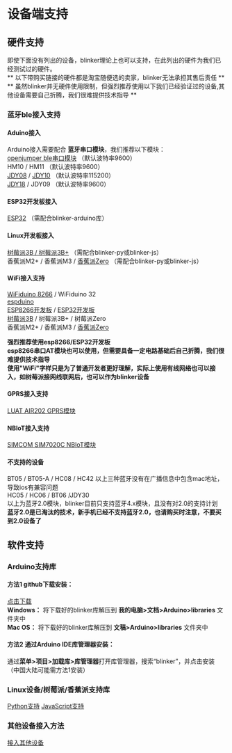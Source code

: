 # 设备端支持  

## 硬件支持  
即使下面没有列出的设备，blinker理论上也可以支持，在此列出的硬件为我们已经测试过的硬件。  
** 以下带购买链接的硬件都是淘宝随便选的卖家，blinker无法承担其售后责任 **  
** 虽然blinker并无硬件使用限制，但强烈推荐使用以下我们已经验证过的设备,其他设备需要自己折腾，我们很难提供技术指导 **  

### 蓝牙ble接入支持  
#### Aduino接入
Arduino接入需要配合 **蓝牙串口模块**，我们推荐以下模块：  
[openjumper ble串口模块](https://item.taobao.com/item.htm?id=39931053379) （默认波特率9600）  
HM10 / HM11 （默认波特率9600）  
[JDY08](https://s.click.taobao.com/BVBeiRw) / [JDY10](https://s.click.taobao.com/qU4eiRw) （默认波特率115200）  
[JDY18](https://s.click.taobao.com/S7vdiRw) / JDY09 （默认波特率9600）  

#### ESP32开发板接入
[ESP32](https://s.click.taobao.com/3aIdiRw) （需配合blinker-arduino库）  
#### Linux开发板接入
[树莓派3B / 树莓派3B+](https://item.taobao.com/item.htm?id=530384526614) （需配合blinker-py或blinker-js）  
香蕉派M2+ / 香蕉派M3 / [香蕉派Zero](https://item.taobao.com/item.htm?id=561318574034)  （需配合blinker-py或blinker-js）  

#### WiFi接入支持  
[WiFiduino 8266](https://s.click.taobao.com/0vofiRw) / WiFiduino 32  
[espduino](https://s.click.taobao.com/otmfiRw)  
[ESP8266开发板](https://s.click.taobao.com/H9baiRw) / [ESP32开发板](https://s.click.taobao.com/3aIdiRw)  
[树莓派3B](https://item.taobao.com/item.htm?id=530384526614) / 树莓派3B+ / 树莓派Zero  
香蕉派M2+ / 香蕉派M3 / [香蕉派Zero](https://item.taobao.com/item.htm?id=561318574034)  

**强烈推荐使用esp8266/ESP32开发板**  
**esp8266串口AT模块也可以使用，但需要具备一定电路基础后自己折腾，我们很难提供技术指导**  
**使用"WiFi"字样只是为了普通开发者更好理解，实际上使用有线网络也可以接入，如树莓派接网线联网后，也可以作为blinker设备**  

#### GPRS接入支持
[LUAT AIR202 GPRS模块](https://item.taobao.com/item.htm?spm=a1z10.5-c.w4002-21310221667.30.607e7118n1Izsw&id=556521401934)  

#### NBIoT接入支持
[SIMCOM SIM7020C NBIoT模块](https://item.taobao.com/item.htm?spm=a230r.1.14.99.24e66928i4x6E5&id=586421514124&ns=1&abbucket=8#detail)  

#### 不支持的设备  
BT05 / BT05-A / HC08  / HC42
以上三种蓝牙没有在广播信息中包含mac地址，导致ios有兼容问题  
HC05 / HC06 / BT06 /JDY30  
以上为蓝牙2.0模块，blinker目前只支持蓝牙4.x模块，且没有对2.0的支持计划  
**蓝牙2.0是已淘汰的技术，新手机已经不支持蓝牙2.0，也请购买时注意，不要买到2.0设备了**  

## 软件支持  
### Arduino支持库  
#### 方法1 github下载安装：  
[点击下载](https://github.com/blinker-iot/blinker-library/archive/master.zip)  
**Windows：** 将下载好的blinker库解压到 **我的电脑>文档>Arduino>libraries** 文件夹中  
**Mac OS：** 将下载好的blinker库解压到 **文稿>Arduino>libraries** 文件夹中  

#### 方法2 通过Arduino IDE库管理器安装：
通过**菜单>项目>加载库>库管理器**打开库管理器，搜索“blinker”，并点击安装（中国大陆可能需方法1安装）  

### Linux设备/树莓派/香蕉派支持库  
[Python支持](?file=003-硬件开发/04-Python支持 "Python支持")
[JavaScript支持](?file=003-硬件开发/08-JavaScript支持 "JavaScript支持") 

### 其他设备接入方法  
[接入其他设备](?file=003-硬件开发/19-接入其他设备 "接入其他设备")
